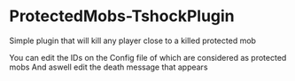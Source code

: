 # ProtectedMobs-TshockPlugin
Simple plugin that will kill any player close to a killed protected mob


You can edit the IDs on the Config file of which are considered as protected mobs
And aswell edit the death message that appears
